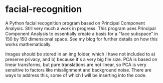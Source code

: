 # facial-recognition

A Python facial recognition program based on Principal Component Analysis. Still very much a work in progress. This program uses Principal Component Analysis to essentially create a basis for a "face subspace" in 150 by 150 dimensional space. See my blog for further details on how this works mathematically. 

Images should be stored in an img folder, which I have not included to a) preserve privacy, and b) because it's a very big file size. PCA is based on linear transforms, but pure translations are not linear, so PCA is very sensitive to factors like misalignment and background noise. There are ways to address this, some of which I will be inserting into the code. 
